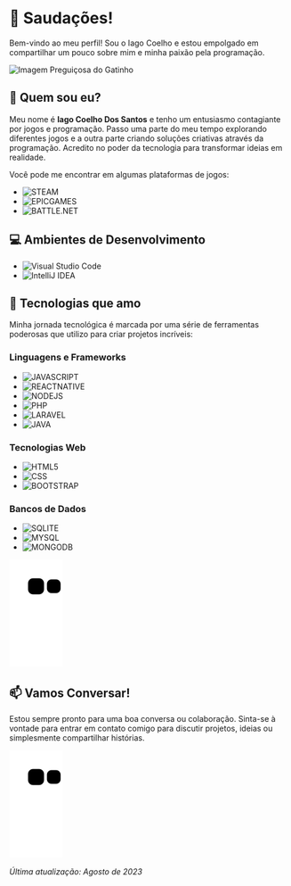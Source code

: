 # 👋 Saudações!

Bem-vindo ao meu perfil! Sou o Iago Coelho e estou empolgado em compartilhar um pouco sobre mim e minha paixão pela programação.

![Imagem Preguiçosa do Gatinho](https://chefbob.com.br/wp-content/uploads/2020/08/2020-08-13-gatinho-preguicoso.jpg)

## 🧐 Quem sou eu?

Meu nome é **Iago Coelho Dos Santos** e tenho um entusiasmo contagiante por jogos e programação. Passo uma parte do meu tempo explorando diferentes jogos e a outra parte criando soluções criativas através da programação. Acredito no poder da tecnologia para transformar ideias em realidade.

Você pode me encontrar em algumas plataformas de jogos:
- ![STEAM](https://img.shields.io/badge/Steam-000000?style=for-the-badge&logo=steam&logoColor=white)
- ![EPICGAMES](https://img.shields.io/badge/Epic%20Games-313131?style=for-the-badge&logo=Epic%20Games&logoColor=white)
- ![BATTLE.NET](https://img.shields.io/badge/Battle.net-000?style=for-the-badge&logo=battle.net&logoColor=148EFF)

## 💻 Ambientes de Desenvolvimento

- ![Visual Studio Code](https://img.shields.io/badge/Visual%20Studio%20Code-007ACC?style=for-the-badge&logo=visual%20studio%20code&logoColor=white)
- ![IntelliJ IDEA](https://img.shields.io/badge/IntelliJ%20IDEA-000000?style=for-the-badge&logo=intellij%20idea&logoColor=white)

## 🚀 Tecnologias que amo

Minha jornada tecnológica é marcada por uma série de ferramentas poderosas que utilizo para criar projetos incríveis:

### Linguagens e Frameworks
- ![JAVASCRIPT](https://img.shields.io/badge/JavaScript-323330?style=for-the-badge&logo=javascript&logoColor=F7DF1E)
- ![REACTNATIVE](https://img.shields.io/badge/React_Native-20232A?style=for-the-badge&logo=react&logoColor=61DAFB)
- ![NODEJS](https://img.shields.io/badge/Node.js-43853D?style=for-the-badge&logo=node.js&logoColor=white)
- ![PHP](https://img.shields.io/badge/PHP-777BB4?style=for-the-badge&logo=php&logoColor=white)
- ![LARAVEL](https://img.shields.io/badge/Laravel-FF2D20?style=for-the-badge&logo=laravel&logoColor=white)
- ![JAVA](https://img.shields.io/badge/Java-ED8B00?style=for-the-badge&logo=openjdk&logoColor=white)

### Tecnologias Web
- ![HTML5](https://img.shields.io/badge/HTML5-E34F26?style=for-the-badge&logo=html5&logoColor=white)
- ![CSS](https://img.shields.io/badge/CSS-239120?&style=for-the-badge&logo=css3&logoColor=white)
- ![BOOTSTRAP](https://img.shields.io/badge/Bootstrap-563D7C?style=for-the-badge&logo=bootstrap&logoColor=white)

### Bancos de Dados
- ![SQLITE](https://img.shields.io/badge/SQLite-07405E?style=for-the-badge&logo=sqlite&logoColor=white)
- ![MYSQL](https://img.shields.io/badge/MySQL-00000F?style=for-the-badge&logo=mysql&logoColor=white)
- ![MONGODB](https://img.shields.io/badge/MongoDB-4EA94B?style=for-the-badge&logo=mongodb&logoColor=white)

![Animação da Snake](https://github.com/4Cheedar/4Cheedar/blob/output/github-contribution-grid-snake.svg)

## 📫 Vamos Conversar!

Estou sempre pronto para uma boa conversa ou colaboração. Sinta-se à vontade para entrar em contato comigo para discutir projetos, ideias ou simplesmente compartilhar histórias.

![Animação da Snake](https://github.com/4Cheedar/4Cheedar/blob/output/github-contribution-grid-snake.svg)

*Última atualização: Agosto de 2023*
